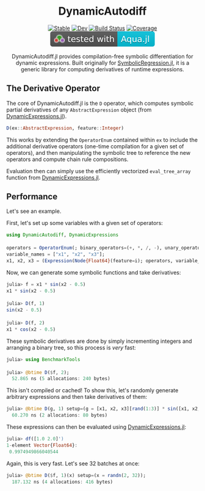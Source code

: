 <div align="center">

# DynamicAutodiff

[![Stable](https://img.shields.io/badge/docs-stable-blue.svg)](https://MilesCranmer.github.io/DynamicAutodiff.jl/stable/)
[![Dev](https://img.shields.io/badge/docs-dev-blue.svg)](https://MilesCranmer.github.io/DynamicAutodiff.jl/dev/)
[![Build Status](https://github.com/MilesCranmer/DynamicAutodiff.jl/actions/workflows/CI.yml/badge.svg?branch=main)](https://github.com/MilesCranmer/DynamicAutodiff.jl/actions/workflows/CI.yml?query=branch%3Amain)
[![Coverage](https://coveralls.io/repos/github/MilesCranmer/DynamicAutodiff.jl/badge.svg?branch=main)](https://coveralls.io/github/MilesCranmer/DynamicAutodiff.jl?branch=main)
[![Aqua](https://raw.githubusercontent.com/JuliaTesting/Aqua.jl/master/badge.svg)](https://github.com/JuliaTesting/Aqua.jl)

DynamicAutodiff.jl provides compilation-free symbolic differentiation for dynamic expressions. Built originally for [SymbolicRegression.jl](https://github.com/MilesCranmer/SymbolicRegression.jl), it is a generic library for computing derivatives of runtime expressions.

</div>

## The Derivative Operator

The core of DynamicAutodiff.jl is the `D` operator, which computes symbolic partial derivatives of any `AbstractExpression` object (from [DynamicExpressions.jl](https://github.com/SymbolicML/DynamicExpressions.jl)).

```julia
D(ex::AbstractExpression, feature::Integer)
```

This works by extending the `OperatorEnum` contained within `ex` to include the additional derivative operators (one-time compilation for a given set of operators), and then manipulating the symbolic tree to reference the new operators and compute chain rule compositions.

Evaluation then can simply use the efficiently vectorized `eval_tree_array` function from [DynamicExpressions.jl](https://github.com/SymbolicML/DynamicExpressions.jl).

## Performance

Let's see an example.

First, let's set up some variables with a given set of operators:

```julia
using DynamicAutodiff, DynamicExpressions

operators = OperatorEnum(; binary_operators=(+, *, /, -), unary_operators=(sin, cos));
variable_names = ["x1", "x2", "x3"];
x1, x2, x3 = (Expression(Node{Float64}(feature=i); operators, variable_names) for i in 1:3);
```

Now, we can generate some symbolic functions and take derivatives:

```julia
julia> f = x1 * sin(x2 - 0.5)
x1 * sin(x2 - 0.5)

julia> D(f, 1)
sin(x2 - 0.5)

julia> D(f, 2)
x1 * cos(x2 - 0.5)
```

These symbolic derivatives are done by simply incrementing integers
and arranging a binary tree, so this process is _very_ fast:

```julia
julia> using BenchmarkTools

julia> @btime D($f, 2);
  52.865 ns (5 allocations: 240 bytes)
```

This isn't compiled or cached!
To show this, let's randomly generate arbitrary expressions and then take derivatives of them:

```julia
julia> @btime D(g, 1) setup=(g = [x1, x2, x3][rand(1:3)] * sin([x1, x2, x3][rand(1:3)] - randn())) evals=100
  60.270 ns (2 allocations: 80 bytes)
```

These expressions can then be evaluated using [DynamicExpressions.jl](https://github.com/SymbolicML/DynamicExpressions.jl):

```julia
julia> df([1.0 2.0]')
1-element Vector{Float64}:
 0.9974949866040544
```

Again, this is very fast. Let's see 32 batches at once:

```julia
julia> @btime D($f, 1)(x) setup=(x = randn(2, 32));
  187.132 ns (4 allocations: 416 bytes)
```
